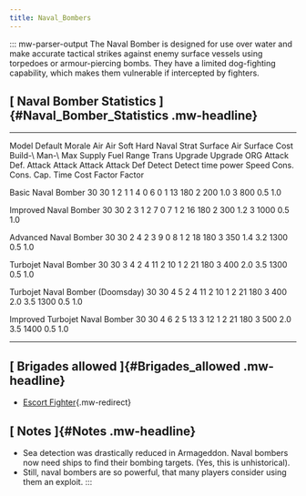 ```yaml
---
title: Naval_Bombers
---
```


::: mw-parser-output
The Naval Bomber is designed for use over water and make accurate
tactical strikes against enemy surface vessels using torpedoes or
armour-piercing bombs. They have a limited dog-fighting capability,
which makes them vulnerable if intercepted by fighters.

## [ Naval Bomber Statistics ]{#Naval_Bomber_Statistics .mw-headline}

---

Model Default Morale Air Air Soft Hard Naval Strat Surface Air Surface Cost Build-\ Man-\ Max Supply Fuel Range Trans Upgrade Upgrade
ORG Attack Def. Attack Attack Attack Attack Def Detect Detect time power Speed Cons. Cons. Cap. Time Cost
Factor Factor

Basic Naval Bomber 30 30 1 2 1 1 4 0 6 0 1 13 180 2 200 1.0 3 800 0.5 1.0

Improved Naval Bomber 30 30 2 3 1 2 7 0 7 1 2 16 180 2 300 1.2 3 1000 0.5 1.0

Advanced Naval Bomber 30 30 2 4 2 3 9 0 8 1 2 18 180 3 350 1.4 3.2 1300 0.5 1.0

Turbojet Naval Bomber 30 30 3 4 2 4 11 2 10 1 2 21 180 3 400 2.0 3.5 1300 0.5 1.0

Turbojet Naval Bomber (Doomsday) 30 30 4 5 2 4 11 2 10 1 2 21 180 3 400 2.0 3.5 1300 0.5 1.0

Improved Turbojet Naval Bomber 30 30 4 6 2 5 13 3 12 1 2 21 180 3 500 2.0 3.5 1400 0.5 1.0

---

## [ Brigades allowed ]{#Brigades_allowed .mw-headline}

- [Escort
  Fighter](/wiki/Escort_Fighter "Escort Fighter"){.mw-redirect}

## [ Notes ]{#Notes .mw-headline}

- Sea detection was drastically reduced in Armageddon. Naval bombers
  now need ships to find their bombing targets. (Yes, this is
  unhistorical).
- Still, naval bombers are so powerful, that many players consider
  using them an exploit.
  :::
